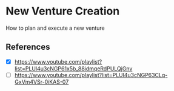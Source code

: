 # New Venture Creation

How to plan and execute a new venture

## References

- [x] https://www.youtube.com/playlist?list=PLUl4u3cNGP61x5b_88idmqeRdPULQjGnv
- [ ] https://www.youtube.com/playlist?list=PLUl4u3cNGP63CLq-GxVm4VSr-0iKAS-07